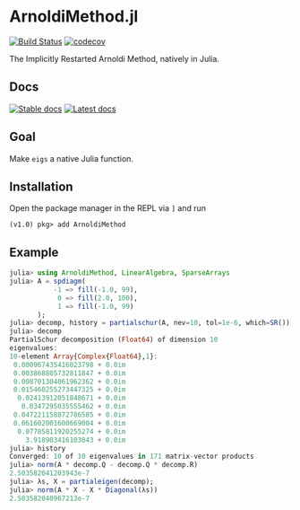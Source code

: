 # ArnoldiMethod.jl

[![Build Status](https://travis-ci.org/haampie/ArnoldiMethod.jl.svg?branch=master)](https://travis-ci.org/haampie/ArnoldiMethod.jl) [![codecov](https://codecov.io/gh/haampie/ArnoldiMethod.jl/branch/master/graph/badge.svg)](https://codecov.io/gh/haampie/ArnoldiMethod.jl)


The Implicitly Restarted Arnoldi Method, natively in Julia.

## Docs
[![Stable docs](https://img.shields.io/badge/docs-stable-blue.svg)](https://haampie.github.io/ArnoldiMethod.jl/stable) [![Latest docs](https://img.shields.io/badge/docs-latest-gray.svg)](https://haampie.github.io/ArnoldiMethod.jl/latest)

## Goal
Make `eigs` a native Julia function.

## Installation

Open the package manager in the REPL via `]` and run

```
(v1.0) pkg> add ArnoldiMethod
```

## Example

```julia
julia> using ArnoldiMethod, LinearAlgebra, SparseArrays
julia> A = spdiagm(
           -1 => fill(-1.0, 99),
            0 => fill(2.0, 100), 
            1 => fill(-1.0, 99)
       );
julia> decomp, history = partialschur(A, nev=10, tol=1e-6, which=SR());
julia> decomp
PartialSchur decomposition (Float64) of dimension 10
eigenvalues:
10-element Array{Complex{Float64},1}:
 0.000967435416023798 + 0.0im
 0.003868805732811847 + 0.0im
 0.008701304061962362 + 0.0im
 0.015460255273447325 + 0.0im
  0.02413912051848671 + 0.0im
   0.0347295035555462 + 0.0im
 0.047221158872786585 + 0.0im
 0.061602001600669004 + 0.0im
  0.07785811920255274 + 0.0im
    3.918903416103043 + 0.0im
julia> history
Converged: 10 of 10 eigenvalues in 171 matrix-vector products
julia> norm(A * decomp.Q - decomp.Q * decomp.R)
2.503582041203943e-7
julia> λs, X = partialeigen(decomp);
julia> norm(A * X - X * Diagonal(λs))
2.503582040967213e-7
```